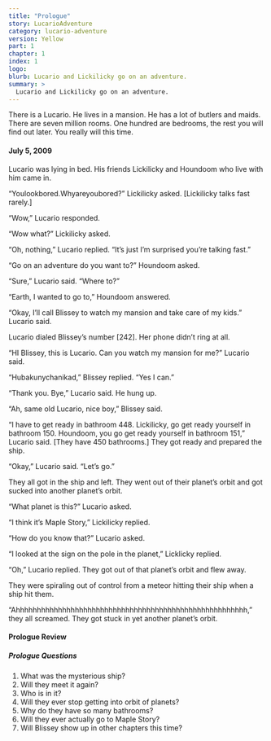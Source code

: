 ```yaml
---
title: "Prologue"
story: LucarioAdventure
category: lucario-adventure
version: Yellow
part: 1
chapter: 1
index: 1
logo: 
blurb: Lucario and Lickilicky go on an adventure.
summary: >
  Lucario and Lickilicky go on an adventure.
---
```

There is a Lucario. He lives in a mansion. He has a lot of butlers and maids. There are seven million rooms. One hundred are bedrooms, the rest you will find out later. 
You really will this time.

#### July 5, 2009
Lucario was lying in bed. His friends Lickilicky and Houndoom who live with him came in.

“Youlookbored.Whyareyoubored?” Lickilicky asked. [Lickilicky talks fast rarely.]

“Wow,” Lucario responded.

“Wow what?” Lickilicky asked.

“Oh, nothing,” Lucario replied. “It’s just I’m surprised you’re talking fast.”

“Go on an adventure do you want to?” Houndoom asked.

“Sure,” Lucario said. “Where to?”

“Earth, I wanted to go to,” Houndoom answered.

“Okay, I’ll call Blissey to watch my mansion and take care of my kids.” Lucario said.

Lucario dialed Blissey’s number [242]. Her phone didn’t ring at all.

“HI Blissey, this is Lucario. Can you watch my mansion for me?” Lucario said.

“Hubakunychanikad,” Blissey replied. “Yes I can.”

“Thank you. Bye,” Lucario said. He hung up.

“Ah, same old Lucario, nice boy,” Blissey said.

“I have to get ready in bathroom 448. Lickilicky, go get ready yourself in bathroom 150. Houndoom, you go get ready yourself in bathroom 151,” Lucario said. [They have 450 bathrooms.] They got ready and prepared the ship.

“Okay,” Lucario said. “Let’s go.”

They all got in the ship and left. They went out of their planet’s orbit and got sucked into another planet’s orbit.

“What planet is this?” Lucario asked.

“I think it’s Maple Story,” Lickilicky replied.

“How do you know that?” Lucario asked.

“I looked at the sign on the pole in the planet,” Licklicky replied.

“Oh,” Lucario replied. They got out of that planet’s orbit and flew away.

They were spiraling out of control from a meteor hitting their ship when a ship hit them.

“Ahhhhhhhhhhhhhhhhhhhhhhhhhhhhhhhhhhhhhhhhhhhhhhhhhhhhhhh,” they all screamed. They got stuck in yet another planet’s orbit.

#### Prologue Review
##### Prologue Questions
1. What was the mysterious ship?
2. Will they meet it again?
3. Who is in it?
4. Will they ever stop getting into orbit of planets?
5. Why do they have so many bathrooms?
6. Will they ever actually go to Maple Story?
7. Will Blissey show up in other chapters this time?
